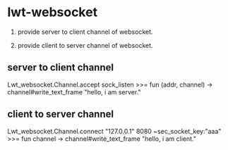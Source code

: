 # lwt-websocket

1. provide server to client channel of websocket.

2. provide client to server channel of websocket.

## server to client channel

Lwt_websocket.Channel.accept sock_listen >>= fun (addr, channel) ->
channel#write_text_frame "hello, i am server."

## client to server channel

Lwt_websocket.Channel.connect "127.0.0.1" 8080 ~sec_socket_key:"aaa" >>= fun channel ->
channel#write_text_frame "hello, i am client."

